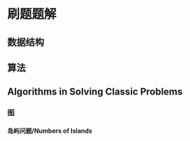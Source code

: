 # 刷题题解
## 数据结构
## 算法
## Algorithms in Solving Classic Problems
### 图
#### 岛屿问题/Numbers of Islands


